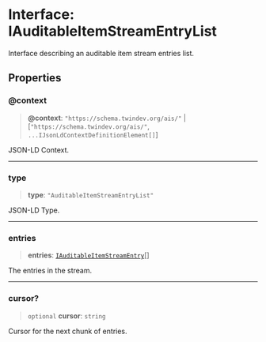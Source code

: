 # Interface: IAuditableItemStreamEntryList

Interface describing an auditable item stream entries list.

## Properties

### @context

> **@context**: `"https://schema.twindev.org/ais/"` \| \[`"https://schema.twindev.org/ais/"`, `...IJsonLdContextDefinitionElement[]`\]

JSON-LD Context.

***

### type

> **type**: `"AuditableItemStreamEntryList"`

JSON-LD Type.

***

### entries

> **entries**: [`IAuditableItemStreamEntry`](IAuditableItemStreamEntry.md)[]

The entries in the stream.

***

### cursor?

> `optional` **cursor**: `string`

Cursor for the next chunk of entries.
